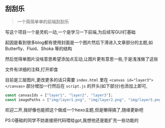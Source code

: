 ## 刮刮乐

> 一个简简单单的前端刮刮乐

写这个项目一个是灵机一动,一个是学习一下前端,为后续写GUI打基础

起因是看到很多blog都有使用封面是一个图片然后下滑进入文章部分的主题,如 Butterfly、Fluid、Shoka 等的结构

然后觉得单图片没啥意思希望添加点互动,让图片更有意思一些,于是浅浅做了这些

文件有详细的注释,打开即食

目前是三层图片,更改更多的话只需要 `index.html` 里在  `<canvas id="layer3"></canvas>` 部分增加一行然后在 `script.js` 的开头(如下部分)也添加上即可,

```js
const canvasIds = ["layer1", "layer2", "layer3"];
const imagePaths = ["img/layer1.png", "img/layer2.png", "img/layer3.png"];
```


欢迎二开,我好像也能把这个做成一个hexo主题,但是懒得搞了,随缘更新吧

PS:0基础的同学不妨直接把代码喂给gpt,我想他还是能扩充一些功能的
